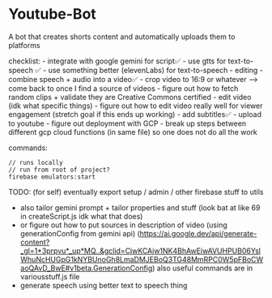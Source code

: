 # Youtube-Bot
A bot that creates shorts content and automatically uploads them to platforms

checklist:
    - integrate with google gemini for script✅
    - use gtts for text-to-speech ✅
    - use something better (elevenLabs) for text-to-speech
    - editing
        - combine speech + audio into a video✅
        - crop video to 16:9 or whatever --> come back to once
            I find a source of videos
        - figure out how to fetch random clips + validate they are Creative Commons certified
        - edit video (idk what specific things)
    - figure out how to edit video really well for viewer engagement (stretch goal if this ends up working)
    - add subtitles✅
    - upload to youtube
    - figure out deployment with GCP
    - break up steps between different gcp cloud functions (in same file) so one does not do all the work

commands:

    // runs locally
    // run from root of project?
    firebase emulators:start


TODO: (for self) eventually export setup / admin / other firebase stuff to utils
- also tailor gemini prompt + tailor properties and stuff (look bat at like 69 in createScript.js idk what that does)
- or figure out how to put sources in description of video (using generationConfig from gemini api) (https://ai.google.dev/api/generate-content?_gl=1*3prpvu*_up*MQ..&gclid=CjwKCAjw1NK4BhAwEiwAVUHPUB06YslWhuNcHUGpG1kNYBUnoGh8LmaDMJEBoQ3TG48MmRPC0W5pFBoCWaoQAvD_BwE#v1beta.GenerationConfig)
also useful commands are in variousstuff.js file
- generate speech using better text to speech thing
